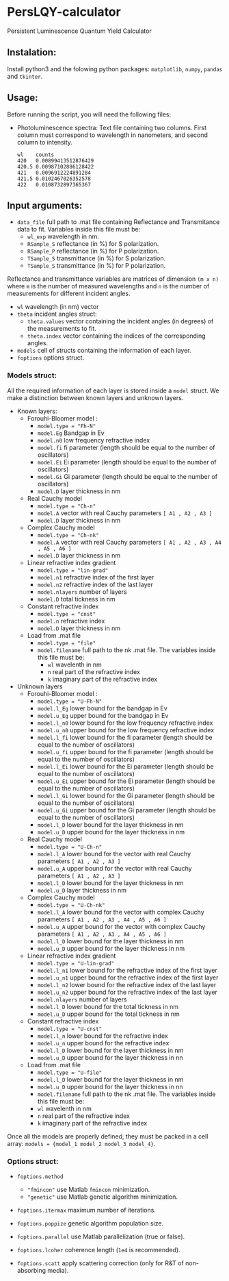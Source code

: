 # PersLQY-calculator
Persistent Luminescence Quantum Yield Calculator
## **Instalation**:
Install python3 and the folowing python packages: ```matplotlib```, ```numpy```, ```pandas``` and ```tkinter```.

## **Usage**:
Before running the script, you will need the following files:

- Photoluminescence spectra: Text file containing two columns. First column must correspond to wavelength in nanometers, and second column to intensity.
  ```
  wl	counts
  420	0.00899413512876429
  420.5	0.00987102886128422
  421	0.0096912224891284
  421.5	0.0102467026352578
  422	0.0108732897365367
  ```

## Input arguments:

- ```data_file``` full path to .mat file containing Reflectance and Transmitance data to fit. Variables inside this file must be:
  - ```wl_exp``` wavelength in nm.
  - ```RSample_S``` reflectance (in %) for S polarization.
  - ```RSample_P``` reflectance (in %) for P polarization.
  - ```TSample_S``` transmittance (in %) for S polarization.
  - ```TSample_S``` transmittance (in %) for P polarization.

Reflectance and transmittance variables are matrices of dimension ```(m x n)``` where ```m``` is the number of measured wavelengths and ```n``` is the number of measurements for different incident angles.
- ```wl``` wavelength (in nm) vector
- ```theta``` incident angles struct:
   - ```theta.values``` vector containing the incident angles (in degrees) of the measurements to fit.
   - ```theta.index``` vector containing the indices of the corresponding angles.
 - ```models``` cell of structs containing the information of each layer.
 - ```foptions``` options struct.

### Models struct:
All the required information of each layer is stored inside a ```model``` struct. We make a distinction between known layers and unknown layers.
  - Known layers:
    - Forouhi-Bloomer model :
      - ```model.type = "Fh-N"```
      - ```model.Eg``` Bandgap in Ev
      - ```model.n0``` low frequency refractive index
      - ```model.fi``` fi parameter (length should be equal to the number of oscillators)
      - ```model.Ei``` Ei parameter (length should be equal to the number of oscillators)
      - ```model.Gi``` Gi parameter (length should be equal to the number of oscillators)
      - ```model.D``` layer thickness in nm
    - Real Cauchy model
      - ```model.type = "Ch-n"```
      - ```model.A``` vector with real Cauchy parameters ```[ A1 , A2 , A3 ]```
      - ```model.D``` layer thickness in nm
    - Complex Cauchy model
      - ```model.type = "Ch-nk"```
      - ```model.A``` vector with real Cauchy parameters ```[ A1 , A2 , A3 , A4 , A5 , A6 ]```
      - ```model.D``` layer thickness in nm
    - Linear refractive index gradient
      - ```model.type = "lin-grad"```
      - ```model.n1``` refractive index of the first layer
      - ```model.n2``` refractive index of the last layer
      - ```model.nlayers``` number of layers
      - ```model.D``` total tickness in nm
    - Constant refractive index
      - ```model.type = "cnst"```
      - ```model.n``` refractive index
      - ```model.D``` layer thickness in nm
    - Load from .mat file
      - ```model.type = "file"```
      - ```model.filename``` full path to the nk .mat file. The variables inside this file must be:
        - ```wl``` wavelenth in nm
        - ```n``` real part of the refractive index
        - ```k``` imaginary part of the refractive index
  - Unknown layers
      - Forouhi-Bloomer model :
        - ```model.type = "U-Fh-N"```
        - ```model.l_Eg``` lower bound for the bandgap in Ev
        - ```model.u_Eg``` upper bound for the bandgap in Ev
        - ```model.l_n0``` lower bound for the low frequency refractive index
        - ```model.u_n0``` upper bound for the low frequency refractive index
        - ```model.l_fi``` lower bound for the fi parameter (length should be equal to the number of oscillators)
        - ```model.u_fi``` upper bound for the fi parameter (length should be equal to the number of oscillators)
        - ```model.l_Ei``` lower bound for the Ei parameter (length should be equal to the number of oscillators)
        - ```model.u_Ei``` upper bound for the Ei parameter (length should be equal to the number of oscillators)
        - ```model.l_Gi``` lower bound for the Gi parameter (length should be equal to the number of oscillators)
        - ```model.u_Gi``` upper bound for the Gi parameter (length should be equal to the number of oscillators)
        - ```model.l_D```  lower bound for the layer thickness in nm
        - ```model.u_D```  upper bound for the layer thickness in nm
      - Real Cauchy model
        - ```model.type = "U-Ch-n"```
        - ```model.l_A```  lower bound for the vector with real Cauchy parameters ```[ A1 , A2 , A3 ]```
        - ```model.u_A```  upper bound for the vector with real Cauchy parameters ```[ A1 , A2 , A3 ]```
        - ```model.l_D```  lower bound for the layer thickness in nm
        - ```model.u_D```  layer thickness in nm
      - Complex Cauchy model
        - ```model.type = "U-Ch-nk"```
        - ```model.l_A```  lower bound for the vector with complex Cauchy parameters ```[ A1 , A2 , A3 , A4 , A5 , A6 ]```
        - ```model.u_A```  upper bound for the vector with complex Cauchy parameters ```[ A1 , A2 , A3 , A4 , A5 , A6 ]```
        - ```model.l_D```  lower bound for the layer thickness in nm
        - ```model.u_D```  upper bound for the layer thickness in nm
      - Linear refractive index gradient
        - ```model.type = "U-lin-grad"```
        - ```model.l_n1``` lower bound for the refractive index of the first layer
        - ```model.u_n1``` upper bound for the refractive index of the first layer
        - ```model.l_n2``` lower bound for the refractive index of the last layer
        - ```model.u_n2``` upper bound for the refractive index of the last layer
        - ```model.nlayers``` number of layers
        - ```model.l_D``` lower bound for the total tickness in nm
        - ```model.u_D``` upper bound for the total tickness in nm
      - Constant refractive index
        - ```model.type = "U-cnst"```
        - ```model.l_n``` lower bound for the refractive index
        - ```model.u_n``` upper bound for the refractive index
        - ```model.l_D```  lower bound for the layer thickness in nm
        - ```model.u_D```  upper bound for the layer thickness in nn
      - Load from .mat file
        - ```model.type = "U-file"```
        - ```model.l_D```  lower bound for the layer thickness in nm
        - ```model.u_D```  upper bound for the layer thickness in nn
        - ```model.filename``` full path to the nk .mat file. The variables inside this file must be:
        - ```wl``` wavelenth in nm
        - ```n``` real part of the refractive index
        - ```k``` imaginary part of the refractive index

Once all the models are properly defined, they must be packed in a cell array: ```models = {model_1 model_2 model_3 model_4}```.

### Options struct:
- ```foptions.method```
  - ```"fmincon"``` use Matlab ```fmincon``` minimization.
  - ```"genetic"``` use Matlab genetic algorithm minimization.


- ```foptions.itermax``` maximum number of iterations.
- ```foptions.poppize``` genetic algorithm population size.
- ```foptions.parallel``` use Matlab parallelization (true or false).
- ```foptions.lcoher``` coherence length (```1e4``` is recommended).
- ```foptions.scatt``` apply scattering correction (only for R&T of non-absorbing media).
  
